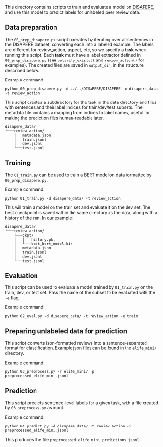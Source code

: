 
This directory contains scripts to train and evaluate a model on [DISAPERE](https://github.com/nnkennard/DISAPERE), and use this model to predict labels for unlabeled peer review data.

## Data preparation

The `00_prep_disapere.py` script operates by iterating over all sentences in the DISAPERE dataset, converting each into a labeled example. The labels are different for review_action, aspect, etc, so we specify a **task** when running this script. Each **task** must have a label extractor defined in `00_prep_disapere.py` (see `polarity_exists()` and `review_action()` for examples). The created files are saved in `output_dir`, in the structure described below.

Example command:

```
python 00_prep_disapere.py -d ../../DISAPERE/DISAPERE -o disapere_data -t review_action
```

This script creates a subdirectory for the task in the data directory and files with sentences and their label indices for train/dev/test subsets. The metadata file contains a mapping from indices to label names, useful for making the prediction files human-readable later.

```
disapere_data/
└───review_action/
    │   metadata.json  
    │   train.jsonl
    │   dev.jsonl
    └───test.jsonl
```

## Training

The `01_train.py` can be used to train a BERT model on data formatted by `00_prep_disapere.py`. 

Example command:
```
python 01_train.py -d disapere_data/ -t review_action
```
This will train a model on the train set and evaluate it on the dev set. The best checkpoint is saved within the same directory as the data, along with a history of the run. In our example:

```
disapere_data/
└───review_action/
    └───ckpt/
    │   │   history.pkl 
    │   └───best_bert_model.bin
    │   metadata.json  
    │   train.jsonl
    │   dev.jsonl
    └───test.jsonl
```


## Evaluation

This script can be used to evaluate a model trained by `01_train.py` on the train, dev, or test set. Pass the name of the subset to be evaluated with the `-e` flag.

Example command:
```
python 02_eval.py -d disapere_data/ -t review_action -e train
```

## Preparing unlabeled data for prediction

This script converts json-formatted reviews into a sentence-separated format for classification. Example json files can be found in the `elife_mini/` directory.

Example command:
```
python 03_preprocess.py -r elife_mini/ -p preprocessed_elife_mini.jsonl
```

## Prediction

This script predicts sentence-level labels for a given task, with a file created by `03_preprocess.py` as input.

Example command:
```
python 04_predict.py -d disapere_data/ -t review_action -i preprocessed_elife_mini.jsonl
```

This produces the file `preprocessed_elife_mini_predictions.jsonl`.
